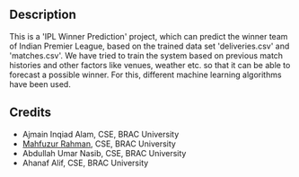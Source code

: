 ## Description
This is a 'IPL Winner Prediction' project, which can predict the winner team of Indian Premier League, based on the trained data set 'deliveries.csv' and 'matches.csv'.
We have tried to train the system based on previous match histories and other factors like venues, weather etc. so that it can be able to forecast a possible winner. For this, different machine learning algorithms have been used.

## Credits
* Ajmain Inqiad Alam, CSE, BRAC University
* [Mahfuzur Rahman](https://mahfuzasif.github.io/), CSE, BRAC University
* Abdullah Umar Nasib, CSE, BRAC University
* Ahanaf Alif, CSE, BRAC University

